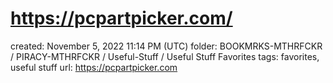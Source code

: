 # https://pcpartpicker.com/

created: November 5, 2022 11:14 PM (UTC)
folder: BOOKMRKS-MTHRFCKR / PIRACY-MTHRFCKR / Useful-Stuff / Useful Stuff Favorites
tags: favorites, useful stuff
url: https://pcpartpicker.com